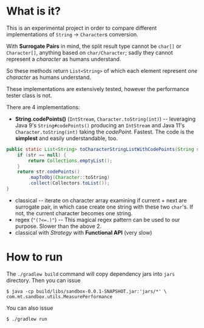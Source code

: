 # What is it?
This is an experimental project in order to compare different implementations of `String` -> `Character`s conversion.

With **Surrogate Pairs** in mind, the split result type cannot be `char[]` or `Character[]`, anything based on `char/Character`;
sadly they cannot represent a *character* as humans understand.

So these methods return `List<String>` of which each element represent
*one character* as humans understand.

These implementations are extensively tested, however the performance tester
class is not.

There are 4 implementations:
- **String.codePoints()** (`IntStream`, `Character.toString(int)`) -- leveraging Java 9's `String#codePoints()` producing an `IntStream` and Java 11's `Character.toString(int)` taking the *codePoint*. Fastest. The code is the **simplest** and easily understandable, too.

```java
public static List<String> toCharacterStringListWithCodePoints(String str) {
    if (str == null) {
        return Collections.emptyList();
    }
    return str.codePoints()
        .mapToObj(Character::toString)
        .collect(Collectors.toList());
}
```

- classical -- iterate on character array examining if current + next are surrogate pair, in which case create one string with these two `char`'s. If not, the current character becomes one string.
- regex (`"(?<=.)"`) -- This magical regex pattern can be used to our purpose. Slower than the above 2.
- classical with *Strategy* with **Functional API** (very slow)

# How to run
The `./gradlew build` command will copy dependency jars into `jars` directory.
Then you can issue

    $ java -cp build/libs/sandbox-0.0.1-SNAPSHOT.jar:'jars/*' \
    com.mt.sandbox.utils.MeasurePerformance

You can also issue

    $ ./gradlew run

